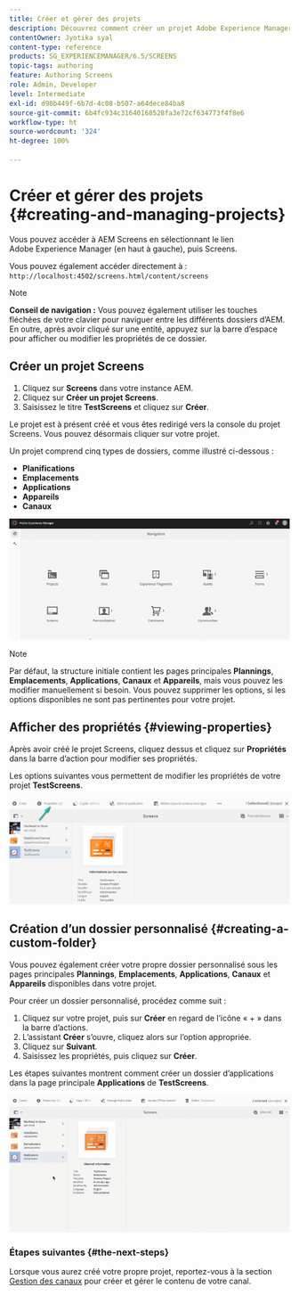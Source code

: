 ```yaml
---
title: Créer et gérer des projets
description: Découvrez comment créer un projet Adobe Experience Manager Screens.
contentOwner: Jyotika syal
content-type: reference
products: SG_EXPERIENCEMANAGER/6.5/SCREENS
topic-tags: authoring
feature: Authoring Screens
role: Admin, Developer
level: Intermediate
exl-id: d98b449f-6b7d-4c08-b507-a64dece84ba8
source-git-commit: 6b4fc934c31640168528fa3e72cf634773f4f8e6
workflow-type: ht
source-wordcount: '324'
ht-degree: 100%

---
```


# Créer et gérer des projets {#creating-and-managing-projects}

Vous pouvez accéder à AEM Screens en sélectionnant le lien Adobe Experience Manager (en haut à gauche), puis Screens.

Vous pouvez également accéder directement à : `http://localhost:4502/screens.html/content/screens`

>[!NOTE]
>**Conseil de navigation :**
>Vous pouvez également utiliser les touches fléchées de votre clavier pour naviguer entre les différents dossiers d’AEM. En outre, après avoir cliqué sur une entité, appuyez sur la barre d’espace pour afficher ou modifier les propriétés de ce dossier.

## Créer un projet Screens

1. Cliquez sur **Screens** dans votre instance AEM.
1. Cliquez sur **Créer un projet Screens**.
1. Saisissez le titre **TestScreens** et cliquez sur **Créer**.

Le projet est à présent créé et vous êtes redirigé vers la console du projet Screens. Vous pouvez désormais cliquer sur votre projet.

Un projet comprend cinq types de dossiers, comme illustré ci-dessous :

* **Planifications**
* **Emplacements**
* **Applications**
* **Appareils**
* **Canaux**

![player1](assets/create-project.gif)

>[!NOTE]
>
>Par défaut, la structure initiale contient les pages principales **Plannings**, **Emplacements**, **Applications**, **Canaux** et **Appareils**, mais vous pouvez les modifier manuellement si besoin. Vous pouvez supprimer les options, si les options disponibles ne sont pas pertinentes pour votre projet.


## Afficher des propriétés {#viewing-properties}

Après avoir créé le projet Screens, cliquez dessus et cliquez sur **Propriétés** dans la barre d’action pour modifier ses propriétés.

Les options suivantes vous permettent de modifier les propriétés de votre projet **TestScreens**.

![image](assets/create-project2.png)

## Création d’un dossier personnalisé {#creating-a-custom-folder}

Vous pouvez également créer votre propre dossier personnalisé sous les pages principales **Plannings**, **Emplacements**, **Applications**, **Canaux** et **Appareils** disponibles dans votre projet.

Pour créer un dossier personnalisé, procédez comme suit :

1. Cliquez sur votre projet, puis sur **Créer** en regard de l’icône « + » dans la barre d’actions.
1. L’assistant **Créer** s’ouvre, cliquez alors sur l’option appropriée.
1. Cliquez sur **Suivant**.
1. Saisissez les propriétés, puis cliquez sur **Créer**.

Les étapes suivantes montrent comment créer un dossier d’applications dans la page principale **Applications** de **TestScreens**.

![player2-1](assets/create-project3.gif)

### Étapes suivantes {#the-next-steps}

Lorsque vous aurez créé votre propre projet, reportez-vous à la section [Gestion des canaux](managing-channels.md) pour créer et gérer le contenu de votre canal.
